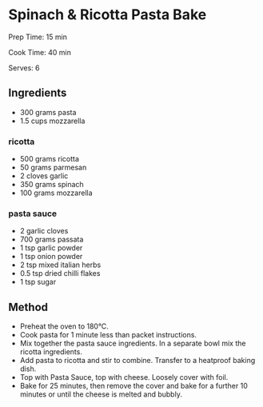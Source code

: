 # Spinach \& Ricotta Pasta Bake

Prep Time: 15 min

Cook Time: 40 min

Serves: 6
## Ingredients
* 300 grams pasta
* 1.5 cups mozzarella

### ricotta
* 500 grams ricotta
* 50 grams parmesan
* 2 cloves garlic
* 350 grams spinach
* 100 grams mozzarella

### pasta sauce
* 2 garlic cloves
* 700 grams passata
* 1 tsp garlic powder
* 1 tsp onion powder
* 2 tsp mixed italian herbs
* 0.5 tsp dried chilli flakes
* 1 tsp sugar


## Method
* Preheat the oven to 180°C.
* Cook pasta for 1 minute less than packet instructions.
* Mix together the pasta sauce ingredients. In a separate bowl mix the ricotta ingredients.
* Add pasta to ricotta and stir to combine. Transfer to a heatproof baking dish.
* Top with Pasta Sauce, top with cheese. Loosely cover with foil.
* Bake for 25 minutes, then remove the cover and bake for a further 10 minutes or until the cheese is melted and bubbly.
